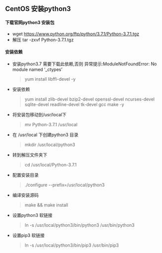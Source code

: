 ## CentOS 安装python3
#### 下载官网python3 安装包
* wget https://www.python.org/ftp/python/3.7.1/Python-3.7.1.tgz
* 解压 tar -zxvf Python-3.7.1.tgz

#### 安装依赖
* 安装python3.7 需要下载此依赖,否则 异常提示:ModuleNotFoundError: No module named ‘_ctypes’
    > yum install libffi-devel -y 
* 安装依赖
	> yum install zlib-devel bzip2-devel openssl-devel ncurses-devel sqlite-devel readline-devel tk-devel gcc make -y
* 将安装包移动到/usr/local下
	> mv Python-3.7.1 /usr/local
* 在 /usr/local 下创建python3 目录
	> mkdir /usr/local/python3
* 转到解压文件夹下
 	> cd /usr/local/Python-3.7.1
* 配置安装目录
	> ./configure --prefix=/usr/local/python3
* 编译安装源码
	> make && make install
* 设置python3 软链接
	> ln -s /usr/local/python3/bin/python3 /usr/bin/python3
* 设置pip3 软链接
	> ln -s /usr/local/python3/bin/pip3 /usr/bin/pip3	

